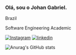 ### Olá, sou o Johan Gabriel.

Brazil 

Software Engineering Academic

[![Instagram](https://img.shields.io/badge/Instagram-E4405F?style=for-the-badge&logo=instagram&logoColor=white)](https://www.instagram.com/johan_gabriel81?igsh=MTdvY2o5eWZlczR3ag%3D%3D&utm_source=qr) 
[![linkedin](https://img.shields.io/badge/LinkedIn-0077B5?style=for-the-badge&logo=linkedin&logoColor=white)](https://www.linkedin.com/in/johan-gabriel-da-silva-dos-santos-59aa21241) 

![Anurag's GitHub stats](https://github-readme-stats.vercel.app/api?username=johagabriel2024&show_icons=true&theme=radical)

